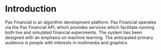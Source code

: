 
# Introduction

Pax Financial is an algorithm development platform. Pax Financial operates via the Pax Financial API, which provides services which facilitate running both live and simulated financial experiments.  The system has been designed with an emphasis on machine learning.  The anticipated primary audience is people with interests in multimedia and graphics. 


```python

```

